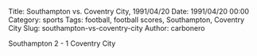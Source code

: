 Title: Southampton vs. Coventry City, 1991/04/20
Date: 1991/04/20 00:00
Category: sports
Tags: football, football scores, Southampton, Coventry City
Slug: southampton-vs-coventry-city
Author: carbonero


Southampton 2 - 1 Coventry City
